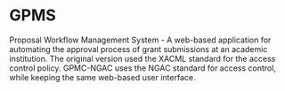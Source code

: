 # GPMS
Proposal Workflow Management System - A web-based application for automating the approval process of grant submissions at an academic institution. The original version used the XACML standard for the access control policy. GPMC-NGAC uses the NGAC standard for access control, while keeping the same web-based user interface. 
